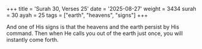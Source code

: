 +++
title = 'Surah 30, Verses 25'
date = '2025-08-27'
weight = 3434
surah = 30
ayah = 25
tags = ["earth", "heavens", "signs"]
+++

And one of His signs is that the heavens and the earth persist by His command. Then when He calls you out of the earth just once, you will instantly come forth.
